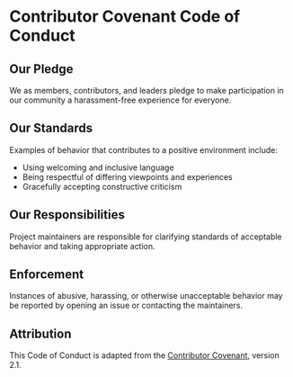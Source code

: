# Contributor Covenant Code of Conduct

## Our Pledge
We as members, contributors, and leaders pledge to make participation in our community a harassment-free experience for everyone.

## Our Standards
Examples of behavior that contributes to a positive environment include:
- Using welcoming and inclusive language
- Being respectful of differing viewpoints and experiences
- Gracefully accepting constructive criticism

## Our Responsibilities
Project maintainers are responsible for clarifying standards of acceptable behavior and taking appropriate action.

## Enforcement
Instances of abusive, harassing, or otherwise unacceptable behavior may be reported by opening an issue or contacting the maintainers.

## Attribution
This Code of Conduct is adapted from the [Contributor Covenant](https://www.contributor-covenant.org), version 2.1.
